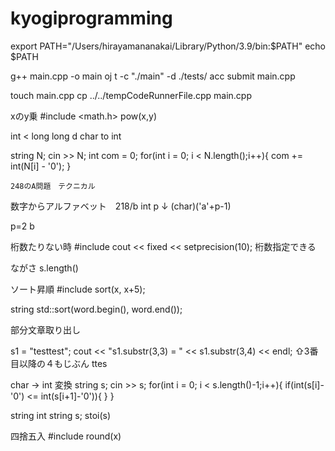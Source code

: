 # kyogiprogramming
export PATH="/Users/hirayamananakai/Library/Python/3.9/bin:$PATH"
echo $PATH


g++ main.cpp -o main
oj t -c "./main" -d ./tests/
acc submit main.cpp

touch main.cpp
cp ../../tempCodeRunnerFile.cpp  main.cpp

xのy乗
#include <math.h>
pow(x,y)

int  < long long
d
char to int

string N;
    cin >> N;
    int com = 0;
    for(int i = 0; i < N.length();i++){
        com += int(N[i] - '0');
    }

    248のA問題　テクニカル

数字からアルファベット　218/b
int p
↓
(char)('a'+p-1)

p=2 b

桁数たりない時
#include <iomanip>
cout << fixed << setprecision(10);
桁数指定できる

ながさ
s.length()

ソート昇順
#include<algorithm>
sort(x, x+5);

string 
 std::sort(word.begin(), word.end());

部分文章取り出し

s1 = "testtest";
cout << "s1.substr(3,3) = " << s1.substr(3,4) << endl;
⇧3番目以降の４もじぶん
ttes


char -> int 変換
string s;
    cin >> s;
    for(int i = 0; i < s.length()-1;i++){
        if(int(s[i]-'0') <= int(s[i+1]-'0')){
        }
    }

string int 
string s;
stoi(s)

四捨五入
#include <cmath>
round(x)
